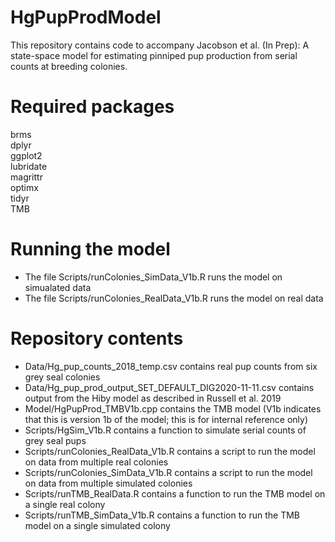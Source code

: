 # HgPupProdModel

This repository contains code to accompany Jacobson et al. (In Prep): A state-space model for estimating pinniped pup production from serial counts at breeding colonies.  

# Required packages

brms  
dplyr  
ggplot2  
lubridate  
magrittr  
optimx  
tidyr  
TMB  

# Running the model

- The file Scripts/runColonies_SimData_V1b.R runs the model on simualated data
- The file Scripts/runColonies_RealData_V1b.R runs the model on real data

# Repository contents

- Data/Hg_pup_counts_2018_temp.csv contains real pup counts from six grey seal colonies
- Data/Hg_pup_prod_output_SET_DEFAULT_DIG2020-11-11.csv contains output from the Hiby model as described in Russell et al. 2019
- Model/HgPupProd_TMBV1b.cpp contains the TMB model (V1b indicates that this is version 1b of the model; this is for internal reference only)
- Scripts/HgSim_V1b.R contains a function to simulate serial counts of grey seal pups
- Scripts/runColonies_RealData_V1b.R contains a script to run the model on data from multiple real colonies
- Scripts/runColonies_SimData_V1b.R contains a script to run the model on data from multiple simulated colonies
- Scripts/runTMB_RealData.R contains a function to run the TMB model on a single real colony
- Scripts/runTMB_SimData_V1b.R contains a function to run the TMB model on a single simulated colony
